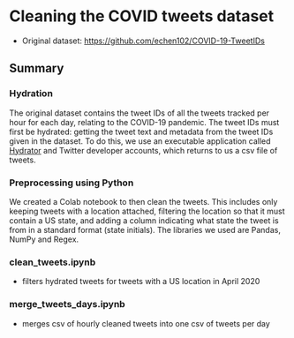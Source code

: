 # Cleaning the COVID tweets dataset
* Original dataset: https://github.com/echen102/COVID-19-TweetIDs

## Summary

### Hydration
The original dataset contains the tweet IDs of all the tweets tracked per hour for each day, relating to the COVID-19 pandemic. 
The tweet IDs must first be hydrated: getting the tweet text and metadata from the tweet IDs given in the dataset.
To do this, we use an executable application called [Hydrator](https://github.com/DocNow/hydrator) and Twitter developer accounts, which returns to us a csv file of tweets.

### Preprocessing using Python
We created a Colab notebook to then clean the tweets. This includes only keeping tweets with a location attached, filtering the location so that it must contain a US state, and adding a column indicating what state the tweet is from in a standard format (state initials).
The libraries we used are Pandas, NumPy and Regex.

### clean_tweets.ipynb
* filters hydrated tweets for tweets with a US location in April 2020

### merge_tweets_days.ipynb
* merges csv of hourly cleaned tweets into one csv of tweets per day

